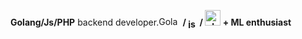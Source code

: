 
<strong>Golang/Js/PHP</strong> backend developer.<img src="https://upload.wikimedia.org/wikipedia/commons/thumb/0/05/Go_Logo_Blue.svg/2560px-Go_Logo_Blue.svg.png" alt="Golang Logo" width="35" height="15"><strong> / </storng><img src="https://static-00.iconduck.com/assets.00/javascript-js-icon-2048x2048-nyxvtvk0.png" alt="js Logo" width="15" height="15" align="center"> <strong> / </storng> <img src="https://cdn.worldvectorlogo.com/logos/php-1.svg" alt="php Logo" width="25" height="25"> <strong> + ML</strong> enthusiast
